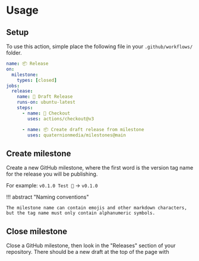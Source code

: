 # Usage

## Setup
To use this action, simple place the following file in your `.github/workflows/` folder.

```yml title=".github/workflows/draft-release.yml"
name: 📦 Release
on:
  milestone:
    types: [closed]
jobs:
  release:
    name: 📝 Draft Release
    runs-on: ubuntu-latest
    steps:
      - name: 📰 Checkout
        uses: actions/checkout@v3

      - name: 📦 Create draft release from milestone
        uses: quaternionmedia/milestones@main
```

## Create milestone
Create a new GitHub milestone, where the first word is the version tag name for the release you will be publishing.

For example: `v0.1.0 Test 🧪` -> `v0.1.0`

!!! abstract "Naming conventions"

    The milestone name can contain emojis and other markdown characters, but the tag name must only contain alphanumeric symbols.

## Close milestone
Close a GitHub milestone, then look in the "Releases" section of your repository. There should be a new draft at the top of the page with

